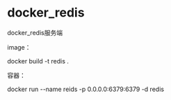 # docker_redis
docker_redis服务端

image：

  docker build -t redis .
  
容器：

  docker run --name reids -p 0.0.0.0:6379:6379 -d redis
  
